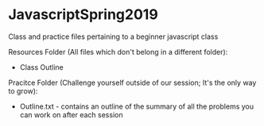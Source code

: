 # JavascriptSpring2019
Class and practice files pertaining to a beginner javascript class

Resources Folder (All files which don't belong in a different folder):
  - Class Outline


Pracitce Folder (Challenge yourself outside of our session; It's the only way to grow):
  - Outline.txt - contains an outline of the summary of all the problems you can work on after each session
